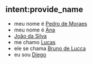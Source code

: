 ## intent:provide_name
- meu nome é [Pedro de Moraes](name)
- meu nome é [Ana](name)
- [João da Silva](name)
- me chamo [Lucas](name)
- ele se chama [Bruno de Lucca](name)
- eu sou [Diego](name)